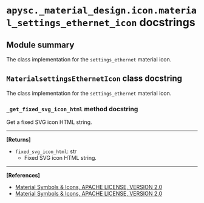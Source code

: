 # `apysc._material_design.icon.material_settings_ethernet_icon` docstrings

## Module summary

The class implementation for the `settings_ethernet` material icon.

## `MaterialsettingsEthernetIcon` class docstring

The class implementation for the `settings_ethernet` material icon.

### `_get_fixed_svg_icon_html` method docstring

Get a fixed SVG icon HTML string.<hr>

**[Returns]**

- `fixed_svg_icon_html`: str
  - Fixed SVG icon HTML string.

<hr>

**[References]**

- [Material Symbols & Icons, APACHE LICENSE, VERSION 2.0](https://fonts.google.com/icons?icon.size=24&icon.color=%23e8eaed)
- [Material Symbols & Icons, APACHE LICENSE, VERSION 2.0](https://www.apache.org/licenses/LICENSE-2.0.html)
